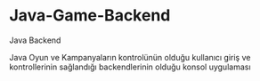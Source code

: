 # Java-Game-Backend
Java Backend 

Java Oyun ve Kampanyaların kontrolünün olduğu kullanıcı giriş ve kontrollerinin sağlandığı backendlerinin olduğu konsol uygulaması 
